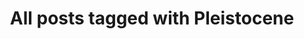 ---
layout: tag
title: "All posts tagged with Pleistocene"
permalink: /weblog/tags/pleistocene/
taxonomy: Pleistocene
---